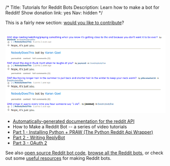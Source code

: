 /*
Title: Tutorials for Reddit Bots
Description: Learn how to make a bot for Reddit!
Show donation link: yes
Nav: hidden
*/

<div class="note">
  This is a fairly new section: <a href="https://github.com/botwiki/botwiki.org">would you like to contribute</a>?
</div>

<br/>

<p class="screenshot float-right">
  <a href="/bots/redditbots/NobodyDoesThis">
    <img src="/content/bots/redditbots/images/NobodyDoesThis.png">
  </a>
</p>

- [Automatically-generated documentation for the reddit API](https://www.reddit.com/dev/api)
- How to Make a Reddit Bot -- a series of video tutorials
 - [Part 1 - Installing Python + PRAW (The Python Reddit Api Wrapper)](https://www.youtube.com/watch?v=xHes-Cdmfzc)
 - [Part 2 - Writing ReplyBot](https://www.youtube.com/watch?v=keiATJcZE8g)
 - [Part 3 - OAuth 2](https://www.youtube.com/watch?v=Uvxu2efXuiY)

See also [open source Reddit bot code](/tag/reddit+opensource), [browse all the Reddit bots](/bots/redditbots), or check out some [useful resources](/resources/redditbots) for making Reddit bots.